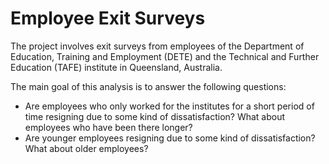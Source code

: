 # Employee Exit Surveys
The project involves exit surveys from employees of the Department of Education, Training and Employment (DETE) and the Technical and Further Education (TAFE) institute in Queensland, Australia.

The main goal of this analysis is to answer the following questions:

- Are employees who only worked for the institutes for a short period of time resigning due to some kind of dissatisfaction? What about employees who have been there longer?
- Are younger employees resigning due to some kind of dissatisfaction? What about older employees?
